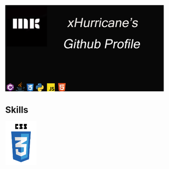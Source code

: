 <img src="Header.png" alt="Header Image"/>

# Skills

<img src="css3.png" alt="CSS" width="100" height="140" title="CSS"/>
